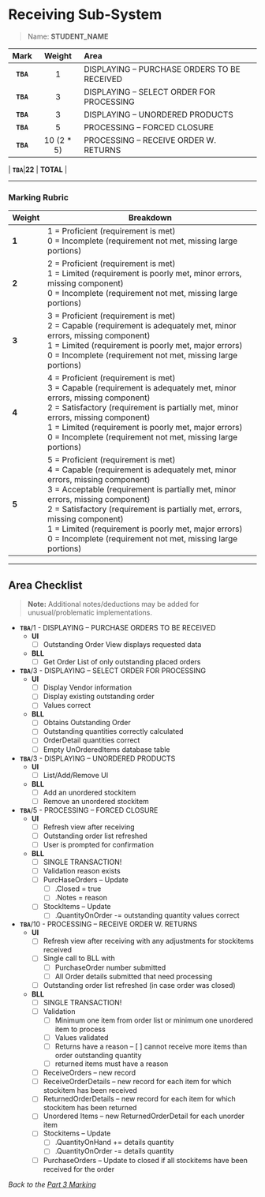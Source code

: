 # Receiving Sub-System

> Name: **STUDENT_NAME**

| Mark | Weight | Area |
|:----:|:----:|:-----|
| **`TBA`**|1 | DISPLAYING – PURCHASE ORDERS TO BE RECEIVED |
| **`TBA`**|3 | DISPLAYING – SELECT ORDER FOR PROCESSING |
| **`TBA`**|3 | DISPLAYING – UNORDERED PRODUCTS |
| **`TBA`**|5 | PROCESSING – FORCED CLOSURE |
| **`TBA`**|10 (2 * 5) | PROCESSING – RECEIVE ORDER W. RETURNS |

| **`TBA`**|**22** | **TOTAL** |

----

### Marking Rubric

| Weight | Breakdown |
| ----   | --------- |
| **1** | 1 = Proficient (requirement is met)<br />0 = Incomplete (requirement not met, missing large portions) |
| **2** | 2 = Proficient (requirement is met)<br />1 = Limited (requirement is poorly met, minor errors, missing component)<br />0 = Incomplete (requirement not met, missing large portions) |
| **3** | 3 = Proficient (requirement is met)<br />2 = Capable (requirement is adequately met, minor errors, missing component)<br />1 = Limited (requirement is poorly met, major errors)<br />0 = Incomplete (requirement not met, missing large portions) |
| **4** | 4 = Proficient (requirement is met)<br />3 = Capable (requirement is adequately met, minor errors, missing component)<br />2 = Satisfactory (requirement is partially met, minor errors, missing component)<br />1 = Limited (requirement is poorly met, major errors)<br />0 = Incomplete (requirement not met, missing large portions) |
| **5** | 5 = Proficient (requirement is met)<br />4 = Capable (requirement is adequately met, minor errors, missing component)<br />3 = Acceptable (requirement is partially met, minor errors, missing component)<br />2 = Satisfactory (requirement is partially met, errors, missing component)<br />1 = Limited (requirement is poorly met, major errors)<br />0 = Incomplete (requirement not met, missing large portions) |

----

## Area Checklist

> **Note:** Additional notes/deductions may be added for unusual/problematic implementations.

- **`TBA`**/1 - DISPLAYING – PURCHASE ORDERS TO BE RECEIVED
  - **UI**
    - [ ] Outstanding Order View displays requested data
  - **BLL**
    - [ ] Get Order List of only outstanding placed orders
- **`TBA`**/3 - DISPLAYING – SELECT ORDER FOR PROCESSING
  - **UI**
    - [ ] Display Vendor information
    - [ ] Display existing outstanding order
    - [ ] Values correct
  - **BLL**
    - [ ] Obtains Outstanding Order
    - [ ] Outstanding quantities correctly calculated
    - [ ] OrderDetail quantities correct
    - [ ] Empty UnOrderedItems database table
- **`TBA`**/3 - DISPLAYING – UNORDERED PRODUCTS
  - **UI**
    - [ ] List/Add/Remove UI
  - **BLL**
    - [ ] Add an unordered stockitem
    - [ ] Remove an unordered stockitem
- **`TBA`**/5 - PROCESSING – FORCED CLOSURE
  - **UI**
    - [ ] Refresh view after receiving
    - [ ] Outstanding order list refreshed
    - [ ] User is prompted for confirmation
  - **BLL**
    - [ ] SINGLE TRANSACTION!
    - [ ] Validation reason exists
    - [ ] PurcHaseOrders – Update
      - [ ] .Closed = true
      - [ ] .Notes = reason
    - [ ] StockItems – Update
      - [ ] .QuantityOnOrder -= outstanding quantity values correct
- **`TBA`**/10 - PROCESSING – RECEIVE ORDER W. RETURNS
  - **UI**
    - [ ] Refresh view after receiving with any adjustments for stockitems received
    - [ ] Single call to BLL with
      - [ ] PurchaseOrder number submitted
      - [ ] All Order details submitted that need processing
    - [ ] Outstanding order list refreshed (in case order was closed)
  - **BLL**
    - [ ] SINGLE TRANSACTION!
    - [ ] Validation
      - [ ] Minimum one item from order list or minimum one unordered item to process
      - [ ] Values validated
      - [ ] Returns have a reason
      – [ ] cannot receive more items than order outstanding quantity 
      - [ ] returned items must have a reason
    - [ ] ReceiveOrders – new record
    - [ ] ReceiveOrderDetails – new record for each item for which stockitem has been received
    - [ ] ReturnedOrderDetails – new record for each item for which stockitem has been returned
    - [ ] Unordered Items – new ReturnedOrderDetail for each unorder item
    - [ ] Stockitems – Update
      - [ ] .QuantityOnHand += details quantity
      - [ ] .QuantityOnOrder -= details quantity
    - [ ] PurchaseOrders – Update to closed if all stockitems have been received for the order

*Back to the [Part 3 Marking](./ReadMe.md)*